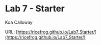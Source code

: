 # Lab 7 - Starter
Koa Calloway

URL: [https://ricefrog.github.io/Lab7_Starter/](https://ricefrog.github.io/Lab7_Starter/)